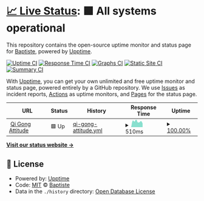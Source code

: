 # [📈 Live Status](https://BapRx.github.io/upptime): <!--live status--> **🟩 All systems operational**

This repository contains the open-source uptime monitor and status page for [Baptiste](https://BapRx.github.io/upptime), powered by [Upptime](https://github.com/upptime/upptime).

[![Uptime CI](https://github.com/BapRx/upptime/workflows/Uptime%20CI/badge.svg)](https://github.com/BapRx/upptime/actions?query=workflow%3A%22Uptime+CI%22)
[![Response Time CI](https://github.com/BapRx/upptime/workflows/Response%20Time%20CI/badge.svg)](https://github.com/BapRx/upptime/actions?query=workflow%3A%22Response+Time+CI%22)
[![Graphs CI](https://github.com/BapRx/upptime/workflows/Graphs%20CI/badge.svg)](https://github.com/BapRx/upptime/actions?query=workflow%3A%22Graphs+CI%22)
[![Static Site CI](https://github.com/BapRx/upptime/workflows/Static%20Site%20CI/badge.svg)](https://github.com/BapRx/upptime/actions?query=workflow%3A%22Static+Site+CI%22)
[![Summary CI](https://github.com/BapRx/upptime/workflows/Summary%20CI/badge.svg)](https://github.com/BapRx/upptime/actions?query=workflow%3A%22Summary+CI%22)

With [Upptime](https://upptime.js.org), you can get your own unlimited and free uptime monitor and status page, powered entirely by a GitHub repository. We use [Issues](https://github.com/BapRx/upptime/issues) as incident reports, [Actions](https://github.com/BapRx/upptime/actions) as uptime monitors, and [Pages](https://BapRx.github.io/upptime) for the status page.

<!--start: status pages-->
<!-- This summary is generated by Upptime (https://github.com/upptime/upptime) -->
<!-- Do not edit this manually, your changes will be overwritten -->
<!-- prettier-ignore -->
| URL | Status | History | Response Time | Uptime |
| --- | ------ | ------- | ------------- | ------ |
| <img alt="" src="https://favicons.githubusercontent.com/www.qigong-tuina-sallanches.fr" height="13"> [Qi Gong Attitude](https://www.qigong-tuina-sallanches.fr) | 🟩 Up | [qi-gong-attitude.yml](https://github.com/BapRx/upptime/commits/HEAD/history/qi-gong-attitude.yml) | <details><summary><img alt="Response time graph" src="./graphs/qi-gong-attitude/response-time-week.png" height="20"> 510ms</summary><br><a href="https://BapRx.github.io/upptime/history/qi-gong-attitude"><img alt="Response time 633" src="https://img.shields.io/endpoint?url=https%3A%2F%2Fraw.githubusercontent.com%2FBapRx%2Fupptime%2FHEAD%2Fapi%2Fqi-gong-attitude%2Fresponse-time.json"></a><br><a href="https://BapRx.github.io/upptime/history/qi-gong-attitude"><img alt="24-hour response time 336" src="https://img.shields.io/endpoint?url=https%3A%2F%2Fraw.githubusercontent.com%2FBapRx%2Fupptime%2FHEAD%2Fapi%2Fqi-gong-attitude%2Fresponse-time-day.json"></a><br><a href="https://BapRx.github.io/upptime/history/qi-gong-attitude"><img alt="7-day response time 510" src="https://img.shields.io/endpoint?url=https%3A%2F%2Fraw.githubusercontent.com%2FBapRx%2Fupptime%2FHEAD%2Fapi%2Fqi-gong-attitude%2Fresponse-time-week.json"></a><br><a href="https://BapRx.github.io/upptime/history/qi-gong-attitude"><img alt="30-day response time 633" src="https://img.shields.io/endpoint?url=https%3A%2F%2Fraw.githubusercontent.com%2FBapRx%2Fupptime%2FHEAD%2Fapi%2Fqi-gong-attitude%2Fresponse-time-month.json"></a><br><a href="https://BapRx.github.io/upptime/history/qi-gong-attitude"><img alt="1-year response time 633" src="https://img.shields.io/endpoint?url=https%3A%2F%2Fraw.githubusercontent.com%2FBapRx%2Fupptime%2FHEAD%2Fapi%2Fqi-gong-attitude%2Fresponse-time-year.json"></a></details> | <details><summary><a href="https://BapRx.github.io/upptime/history/qi-gong-attitude">100.00%</a></summary><a href="https://BapRx.github.io/upptime/history/qi-gong-attitude"><img alt="All-time uptime 100.00%" src="https://img.shields.io/endpoint?url=https%3A%2F%2Fraw.githubusercontent.com%2FBapRx%2Fupptime%2FHEAD%2Fapi%2Fqi-gong-attitude%2Fuptime.json"></a><br><a href="https://BapRx.github.io/upptime/history/qi-gong-attitude"><img alt="24-hour uptime 100.00%" src="https://img.shields.io/endpoint?url=https%3A%2F%2Fraw.githubusercontent.com%2FBapRx%2Fupptime%2FHEAD%2Fapi%2Fqi-gong-attitude%2Fuptime-day.json"></a><br><a href="https://BapRx.github.io/upptime/history/qi-gong-attitude"><img alt="7-day uptime 100.00%" src="https://img.shields.io/endpoint?url=https%3A%2F%2Fraw.githubusercontent.com%2FBapRx%2Fupptime%2FHEAD%2Fapi%2Fqi-gong-attitude%2Fuptime-week.json"></a><br><a href="https://BapRx.github.io/upptime/history/qi-gong-attitude"><img alt="30-day uptime 100.00%" src="https://img.shields.io/endpoint?url=https%3A%2F%2Fraw.githubusercontent.com%2FBapRx%2Fupptime%2FHEAD%2Fapi%2Fqi-gong-attitude%2Fuptime-month.json"></a><br><a href="https://BapRx.github.io/upptime/history/qi-gong-attitude"><img alt="1-year uptime 100.00%" src="https://img.shields.io/endpoint?url=https%3A%2F%2Fraw.githubusercontent.com%2FBapRx%2Fupptime%2FHEAD%2Fapi%2Fqi-gong-attitude%2Fuptime-year.json"></a></details>

<!--end: status pages-->

[**Visit our status website →**](https://BapRx.github.io/upptime)

## 📄 License

- Powered by: [Upptime](https://github.com/upptime/upptime)
- Code: [MIT](./LICENSE) © [Baptiste](https://BapRx.github.io/upptime)
- Data in the `./history` directory: [Open Database License](https://opendatacommons.org/licenses/odbl/1-0/)
